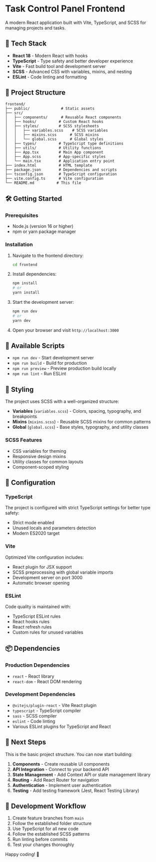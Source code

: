 # Task Control Panel Frontend

A modern React application built with Vite, TypeScript, and SCSS for managing projects and tasks.

## 🚀 Tech Stack

- **React 18** - Modern React with hooks
- **TypeScript** - Type safety and better developer experience  
- **Vite** - Fast build tool and development server
- **SCSS** - Advanced CSS with variables, mixins, and nesting
- **ESLint** - Code linting and formatting

## 📁 Project Structure

```
frontend/
├── public/              # Static assets
├── src/
│   ├── components/      # Reusable React components
│   ├── hooks/          # Custom React hooks
│   ├── styles/         # SCSS stylesheets
│   │   ├── variables.scss    # SCSS variables
│   │   ├── mixins.scss      # SCSS mixins
│   │   └── global.scss      # Global styles
│   ├── types/          # TypeScript type definitions
│   ├── utils/          # Utility functions
│   ├── App.tsx         # Main App component
│   ├── App.scss        # App-specific styles
│   └── main.tsx        # Application entry point
├── index.html          # HTML template
├── package.json        # Dependencies and scripts
├── tsconfig.json       # TypeScript configuration
├── vite.config.ts      # Vite configuration
└── README.md          # This file
```

## 🛠️ Getting Started

### Prerequisites

- Node.js (version 16 or higher)
- npm or yarn package manager

### Installation

1. Navigate to the frontend directory:
   ```bash
   cd frontend
   ```

2. Install dependencies:
   ```bash
   npm install
   # or
   yarn install
   ```

3. Start the development server:
   ```bash
   npm run dev
   # or  
   yarn dev
   ```

4. Open your browser and visit `http://localhost:3000`

## 📝 Available Scripts

- `npm run dev` - Start development server
- `npm run build` - Build for production
- `npm run preview` - Preview production build locally
- `npm run lint` - Run ESLint

## 🎨 Styling

The project uses SCSS with a well-organized structure:

- **Variables** (`variables.scss`) - Colors, spacing, typography, and breakpoints
- **Mixins** (`mixins.scss`) - Reusable SCSS mixins for common patterns
- **Global** (`global.scss`) - Base styles, typography, and utility classes

### SCSS Features

- CSS variables for theming
- Responsive design mixins
- Utility classes for common layouts
- Component-scoped styling

## 🔧 Configuration

### TypeScript

The project is configured with strict TypeScript settings for better type safety:
- Strict mode enabled
- Unused locals and parameters detection
- Modern ES2020 target

### Vite

Optimized Vite configuration includes:
- React plugin for JSX support
- SCSS preprocessing with global variable imports
- Development server on port 3000
- Automatic browser opening

### ESLint

Code quality is maintained with:
- TypeScript ESLint rules
- React hooks rules
- React refresh rules
- Custom rules for unused variables

## 📦 Dependencies

### Production Dependencies
- `react` - React library
- `react-dom` - React DOM rendering

### Development Dependencies
- `@vitejs/plugin-react` - Vite React plugin
- `typescript` - TypeScript compiler
- `sass` - SCSS compiler
- `eslint` - Code linting
- Various ESLint plugins for TypeScript and React

## 🚀 Next Steps

This is the basic project structure. You can now start building:

1. **Components** - Create reusable UI components
2. **API Integration** - Connect to your backend API
3. **State Management** - Add Context API or state management library
4. **Routing** - Add React Router for navigation
5. **Authentication** - Implement user authentication
6. **Testing** - Add testing framework (Jest, React Testing Library)

## 🤝 Development Workflow

1. Create feature branches from `main`
2. Follow the established folder structure
3. Use TypeScript for all new code
4. Follow the established SCSS patterns
5. Run linting before commits
6. Test your changes thoroughly

Happy coding! 🎉